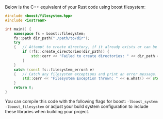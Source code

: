 Below is the C++ equivalent of your Rust code using boost filesystem:

```cpp
#include <boost/filesystem.hpp>
#include <iostream>

int main() {
    namespace fs = boost::filesystem;
    fs::path dir_path("./path/to/dir");
    try 
    {   // Attempt to create directory, if it already exists or can be created successfully return true else false.
        if (!fs::create_directories(dir_path)) {
            std::cerr << "Failed to create directories: " << dir_path << std::endl;
        }    
    } 
    catch (const fs::filesystem_error& e) 
    {   // Catch any filesystem exceptions and print an error message.
        std::cerr << "Filesystem Exception thrown: " << e.what() << std::endl;
    } 
    return 0;
}
```
You can compile this code with the following flags for boost: `-lboost_system -lboost_filesystem` or adjust your build system configuration to include these libraries when building your project.
